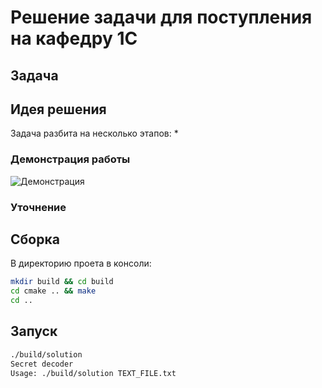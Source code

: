 # Решение задачи для поступления на кафедру 1С

## Задача

## Идея решения

Задача разбита на несколько этапов:
* 

### Демонстрация работы

![Демонстрация](media/usage.gif)

### Уточнение


## Сборка
В директорию проета в консоли:
```bash
mkdir build && cd build
cd cmake .. && make
cd ..
```

## Запуск
```bash
./build/solution
Secret decoder
Usage: ./build/solution TEXT_FILE.txt
```
